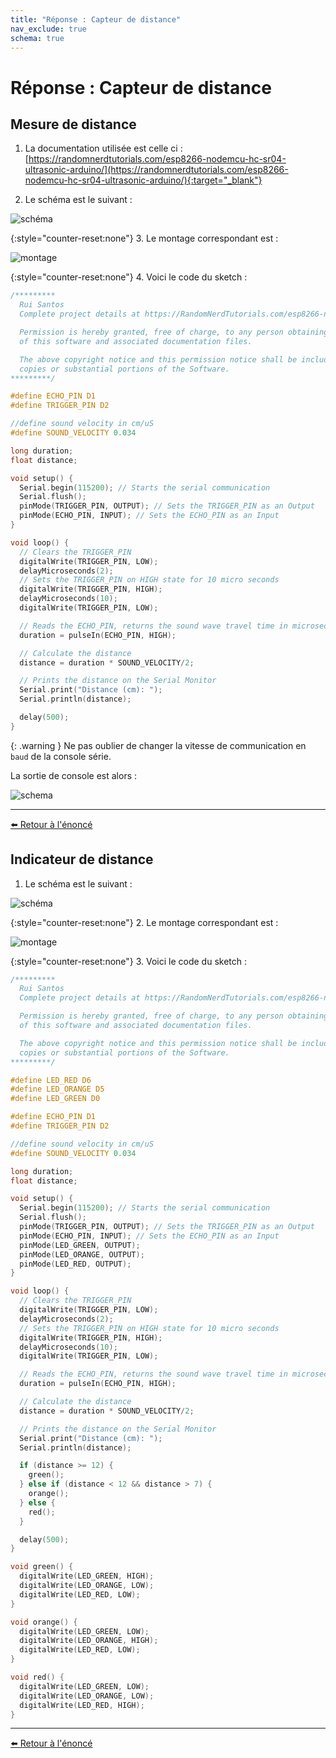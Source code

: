 ```yaml
---
title: "Réponse : Capteur de distance"
nav_exclude: true
schema: true
---
```


# Réponse : Capteur de distance

## Mesure de distance

1. La documentation utilisée est celle ci : [https://randomnerdtutorials.com/esp8266-nodemcu-hc-sr04-ultrasonic-arduino/](https://randomnerdtutorials.com/esp8266-nodemcu-hc-sr04-ultrasonic-arduino/){:target="_blank"}

2. Le schéma est le suivant :

![schéma](resources/tp8.1-schema.jpg)

{:style="counter-reset:none"}
3. Le montage correspondant est :

![montage](resources/tp8.1-montage.jpg)

{:style="counter-reset:none"}
4. Voici le code du sketch :

```c
/*********
  Rui Santos
  Complete project details at https://RandomNerdTutorials.com/esp8266-nodemcu-hc-sr04-ultrasonic-arduino/

  Permission is hereby granted, free of charge, to any person obtaining a copy
  of this software and associated documentation files.

  The above copyright notice and this permission notice shall be included in all
  copies or substantial portions of the Software.
*********/

#define ECHO_PIN D1
#define TRIGGER_PIN D2

//define sound velocity in cm/uS
#define SOUND_VELOCITY 0.034

long duration;
float distance;

void setup() {
  Serial.begin(115200); // Starts the serial communication
  Serial.flush();
  pinMode(TRIGGER_PIN, OUTPUT); // Sets the TRIGGER_PIN as an Output
  pinMode(ECHO_PIN, INPUT); // Sets the ECHO_PIN as an Input
}

void loop() {
  // Clears the TRIGGER_PIN
  digitalWrite(TRIGGER_PIN, LOW);
  delayMicroseconds(2);
  // Sets the TRIGGER_PIN on HIGH state for 10 micro seconds
  digitalWrite(TRIGGER_PIN, HIGH);
  delayMicroseconds(10);
  digitalWrite(TRIGGER_PIN, LOW);

  // Reads the ECHO_PIN, returns the sound wave travel time in microseconds
  duration = pulseIn(ECHO_PIN, HIGH);

  // Calculate the distance
  distance = duration * SOUND_VELOCITY/2;

  // Prints the distance on the Serial Monitor
  Serial.print("Distance (cm): ");
  Serial.println(distance);

  delay(500);
}
```

{: .warning }
Ne pas oublier de changer la vitesse de communication en `baud` de la console série.

La sortie de console est alors :

![schema](resources/tp8.1-console.jpg)

----
[⬅️ Retour à l'énoncé](tp7.md)

## Indicateur de distance

1. Le schéma est le suivant :

![schéma](resources/tp8.2-schema.jpg)

{:style="counter-reset:none"}
2. Le montage correspondant est :

![montage](resources/tp8.2-montage.jpg)

{:style="counter-reset:none"}
3. Voici le code du sketch :

```c
/*********
  Rui Santos
  Complete project details at https://RandomNerdTutorials.com/esp8266-nodemcu-hc-sr04-ultrasonic-arduino/

  Permission is hereby granted, free of charge, to any person obtaining a copy
  of this software and associated documentation files.

  The above copyright notice and this permission notice shall be included in all
  copies or substantial portions of the Software.
*********/

#define LED_RED D6
#define LED_ORANGE D5
#define LED_GREEN D0

#define ECHO_PIN D1
#define TRIGGER_PIN D2

//define sound velocity in cm/uS
#define SOUND_VELOCITY 0.034

long duration;
float distance;

void setup() {
  Serial.begin(115200); // Starts the serial communication
  Serial.flush();
  pinMode(TRIGGER_PIN, OUTPUT); // Sets the TRIGGER_PIN as an Output
  pinMode(ECHO_PIN, INPUT); // Sets the ECHO_PIN as an Input
  pinMode(LED_GREEN, OUTPUT);
  pinMode(LED_ORANGE, OUTPUT);
  pinMode(LED_RED, OUTPUT);
}

void loop() {
  // Clears the TRIGGER_PIN
  digitalWrite(TRIGGER_PIN, LOW);
  delayMicroseconds(2);
  // Sets the TRIGGER_PIN on HIGH state for 10 micro seconds
  digitalWrite(TRIGGER_PIN, HIGH);
  delayMicroseconds(10);
  digitalWrite(TRIGGER_PIN, LOW);

  // Reads the ECHO_PIN, returns the sound wave travel time in microseconds
  duration = pulseIn(ECHO_PIN, HIGH);

  // Calculate the distance
  distance = duration * SOUND_VELOCITY/2;

  // Prints the distance on the Serial Monitor
  Serial.print("Distance (cm): ");
  Serial.println(distance);

  if (distance >= 12) {
    green();
  } else if (distance < 12 && distance > 7) {
    orange();
  } else {
    red();
  }

  delay(500);
}

void green() {
  digitalWrite(LED_GREEN, HIGH);
  digitalWrite(LED_ORANGE, LOW);
  digitalWrite(LED_RED, LOW);
}

void orange() {
  digitalWrite(LED_GREEN, LOW);
  digitalWrite(LED_ORANGE, HIGH);
  digitalWrite(LED_RED, LOW);
}

void red() {
  digitalWrite(LED_GREEN, LOW);
  digitalWrite(LED_ORANGE, LOW);
  digitalWrite(LED_RED, HIGH);
}
```

----
[⬅️ Retour à l'énoncé](tp7.md)
